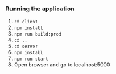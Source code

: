 ### Running the application

1. `cd client`
2. `npm install`
3. `npm run build:prod`
4. `cd ..`
5. `cd server`
6. `npm install`
7. `npm run start` 
8. Open browser and go to localhost:5000